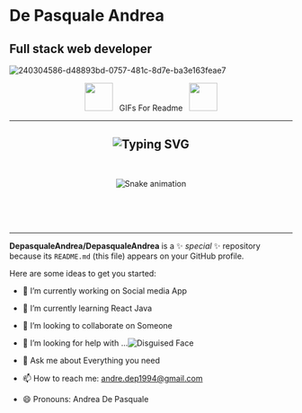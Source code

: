 # De Pasquale Andrea
## Full stack web developer



![240304586-d48893bd-0757-481c-8d7e-ba3e163feae7](https://github.com/DepasqualeAndrea/DepasqualeAndrea/assets/128024931/094f0c75-2215-45a9-9f25-0ae91eb0cabf)

<div align="center">
<img src="https://user-images.githubusercontent.com/74038190/213844263-a8897a51-32f4-4b3b-b5c2-e1528b89f6f3.png" width="50px" /> &nbsp; GIFs For Readme &nbsp; <img src="https://user-images.githubusercontent.com/74038190/213844263-a8897a51-32f4-4b3b-b5c2-e1528b89f6f3.png" width="50px" />

-------------------------------------------------------------------------------------------------------------------------------------------------------------- 
</div> 

<div align="center">
   <h2>
<img src="https://readme-typing-svg.demolab.com/?font=Fira+Code&duration=1&pause=10000000000000&color=E46AF8D2&center=true&vCenter=true&repeat=false&width=435&lines=🐍+My+Contributions+🐍" alt="Typing SVG" />
    </h2>
  <br>
 
  ![Snake animation](https://github.com/eagrundy/eagrundy/blob/output/github-contribution-grid-snake.svg)
 
  <br/><br/><br/>
</div>


---------------------------------------------------------------------------------------------------------------------------------------------------

**DepasqualeAndrea/DepasqualeAndrea** is a ✨ _special_ ✨ repository because its `README.md` (this file) appears on your GitHub profile.

Here are some ideas to get you started:

- 🔭 I’m currently working on Social media App
- 🌱 I’m currently learning React Java
- 👯 I’m looking to collaborate on Someone 
- 🤔 I’m looking for help with ...![Disguised Face](https://github.com/DepasqualeAndrea/DepasqualeAndrea/assets/128024931/04f46a8b-ddaf-4875-8cb4-24fe3904c4ff)

- 💬 Ask me about Everything you need
- 📫 How to reach me: andre.dep1994@gmail.com
- 😄 Pronouns: Andrea De Pasquale




